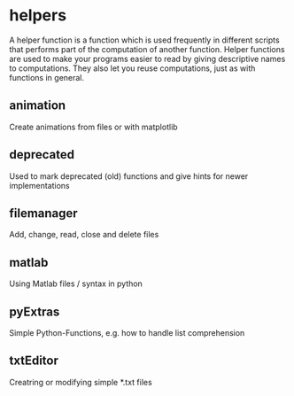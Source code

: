 # helpers
A helper function is a function which is used frequently in different scripts that performs part of the computation of another function. Helper functions are used to make your programs easier to read by giving descriptive names to computations. They also let you reuse computations, just as with functions in general.

## animation
Create animations from files or with matplotlib

## deprecated
Used to mark deprecated (old) functions and give hints for newer implementations

## filemanager
Add, change, read, close and delete files

## matlab
Using Matlab files / syntax in python

## pyExtras
Simple Python-Functions, e.g. how to handle list comprehension

## txtEditor
Creatring or modifying simple *.txt files
